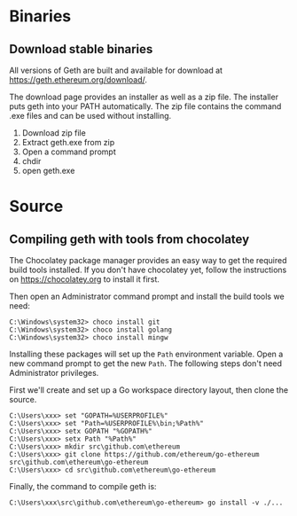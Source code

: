# Binaries

## Download stable binaries

All versions of Geth are built and available for download at https://geth.ethereum.org/download/.

The download page provides an installer as well as a zip file. The installer puts geth into your
PATH automatically. The zip file contains the command .exe files and can be used without installing.

1. Download zip file
1. Extract geth.exe from zip
1. Open a command prompt
1. chdir <path to geth.exe>
1. open geth.exe

# Source

## Compiling geth with tools from chocolatey

The Chocolatey package manager provides an easy way to get
the required build tools installed. If you don't have chocolatey yet,
follow the instructions on https://chocolatey.org to install it first.

Then open an Administrator command prompt and install the build tools
we need:

```text
C:\Windows\system32> choco install git
C:\Windows\system32> choco install golang
C:\Windows\system32> choco install mingw
``` 

Installing these packages will set up the `Path` environment variable.
Open a new command prompt to get the new `Path`. The following steps don't
need Administrator privileges.

First we'll create and set up a Go workspace directory layout,
then clone the source.

```text
C:\Users\xxx> set "GOPATH=%USERPROFILE%"
C:\Users\xxx> set "Path=%USERPROFILE%\bin;%Path%"
C:\Users\xxx> setx GOPATH "%GOPATH%"
C:\Users\xxx> setx Path "%Path%"
C:\Users\xxx> mkdir src\github.com\ethereum
C:\Users\xxx> git clone https://github.com/ethereum/go-ethereum src\github.com\ethereum\go-ethereum
C:\Users\xxx> cd src\github.com\ethereum\go-ethereum
```

Finally, the command to compile geth is:

```text
C:\Users\xxx\src\github.com\ethereum\go-ethereum> go install -v ./...
```